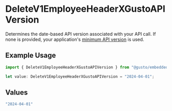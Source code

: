 # DeleteV1EmployeeHeaderXGustoAPIVersion

Determines the date-based API version associated with your API call. If none is provided, your application's [minimum API version](https://docs.gusto.com/embedded-payroll/docs/api-versioning#minimum-api-version) is used.

## Example Usage

```typescript
import { DeleteV1EmployeeHeaderXGustoAPIVersion } from "@gusto/embedded-api/models/operations/deletev1employee.js";

let value: DeleteV1EmployeeHeaderXGustoAPIVersion = "2024-04-01";
```

## Values

```typescript
"2024-04-01"
```